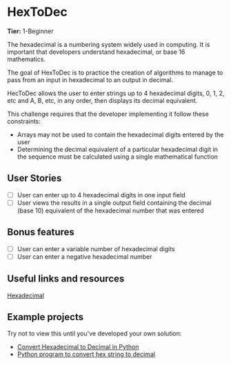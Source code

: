 # HexToDec

**Tier:** 1-Beginner

The hexadecimal is a numbering system widely used in computing. 
It is important that developers understand hexadecimal, or base 16 mathematics.

The goal of HexToDec is to practice the creation of algorithms to manage to pass from an input in hexadecimal to an output in decimal.

HecToDec allows the user to enter strings up to 4 hexadecimal digits, 0, 1, 2, etc and A, B, etc, in any order, then displays its decimal equivalent.

This challenge requires that the developer implementing it follow these constraints:

-   Arrays may not be used to contain the hexadecimal digits entered by the user
-   Determining the decimal equivalent of a particular hexadecimal digit in the sequence must be calculated using a single mathematical function

## User Stories

-   [ ] User can enter up to 4 hexadecimal digits in one input field
-   [ ] User views the results in a single output field containing the decimal (base 10) equivalent of the hexadecimal number that was entered

## Bonus features

-   [ ] User can enter a variable number of hexadecimal digits
-   [ ] User can enter a negative hexadecimal number

## Useful links and resources

[Hexadecimal](https://en.wikipedia.org/wiki/Hexadecimal)

## Example projects

Try not to view this until you've developed your own solution:

-   [Convert Hexadecimal to Decimal in Python](https://www.delftstack.com/howto/python/hex-to-decimal-python/)
-   [Python program to convert hex string to decimal](https://www.geeksforgeeks.org/python-program-to-convert-hex-string-to-decimal/)
